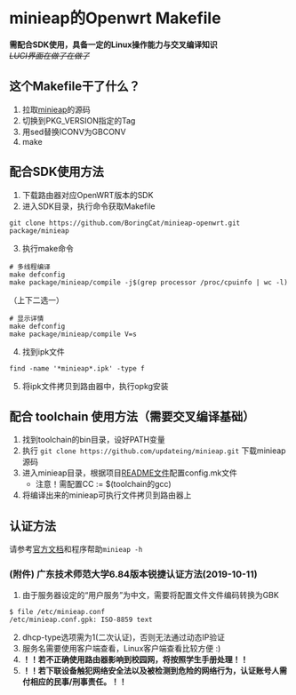 # minieap的Openwrt Makefile
**需配合SDK使用，具备一定的Linux操作能力与交叉编译知识**  
~~_LUCI界面在做了在做了_~~

## 这个Makefile干了什么？
1. 拉取[minieap][1]的源码
2. 切换到PKG_VERSION指定的Tag
3. 用sed替换ICONV为GBCONV
4. make

## 配合SDK使用方法
1. 下载路由器对应OpenWRT版本的SDK
2. 进入SDK目录，执行命令获取Makefile
```shell
git clone https://github.com/BoringCat/minieap-openwrt.git package/minieap
```
3. 执行make命令
```shell
# 多线程编译
make defconfig
make package/minieap/compile -j$(grep processor /proc/cpuinfo | wc -l)
```
（上下二选一）
```shell
# 显示详情
make defconfig
make package/minieap/compile V=s
```
4. 找到ipk文件
```shell
find -name '*minieap*.ipk' -type f
```
5. 将ipk文件拷贝到路由器中，执行opkg安装

## 配合 toolchain 使用方法（需要交叉编译基础）
1. 找到toolchain的bin目录，设好PATH变量
2. 执行 `git clone https://github.com/updateing/minieap.git` 下载minieap源码
3. 进入minieap目录，根据项目[README文件][2]配置config.mk文件  
   - 注意！需配置CC := $(toolchain的gcc)
4. 将编译出来的minieap可执行文件拷贝到路由器上

## 认证方法
请参考[官方文档][2]和程序帮助`minieap -h`

### (附件) 广东技术师范大学6.84版本锐捷认证方法(2019-10-11)
1. 由于服务器设定的“用户服务”为中文，需要将配置文件文件编码转换为GBK
```shell
$ file /etc/minieap.conf
/etc/minieap.conf.gpk: ISO-8859 text
```
2. dhcp-type选项需为1(二次认证)，否则无法通过动态IP验证
3. 服务名需要使用客户端查看，Linux客户端查看比较方便 :)
4. **！！若不正确使用路由器影响到校园网，将按照学生手册处理！！**
5. **！！若下联设备触犯网络安全法以及被检测到危险的网络行为，认证账号人需付相应的民事/刑事责任。！！**

[1]: https://github.com/updateing/minieap
[2]: https://github.com/updateing/minieap/blob/master/README.md